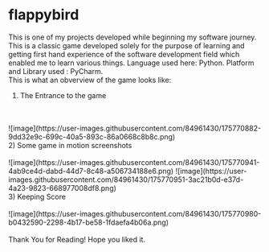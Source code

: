 # flappybird
This is one of my projects developed while beginning my software journey. This is a classic game developed solely for the purpose of learning and getting first hand experience of the software development field which enabled me to learn various things.
Language used here: Python.
Platform and Library used : PyCharm.
<br>
This is what an obverview of the game looks like:
<br>
1) The Entrance to the game
<br>
<br>
![image](https://user-images.githubusercontent.com/84961430/175770882-9dd32e9c-699c-40a5-893c-86a0668c8b8c.png)
<br>
2) Some game in motion screenshots
<br>
<br>
![image](https://user-images.githubusercontent.com/84961430/175770941-4ab9ce4d-dabd-44d7-8c48-a506734188e6.png)
![image](https://user-images.githubusercontent.com/84961430/175770951-3ac21b0d-e37d-4a23-9823-668977008df8.png)
<br>
3) Keeping Score
<br>
<br>
![image](https://user-images.githubusercontent.com/84961430/175770980-b0432590-2298-4b17-be58-1fdaefa4b06a.png)
<br>
<br>
Thank You for Reading! Hope you liked it.

